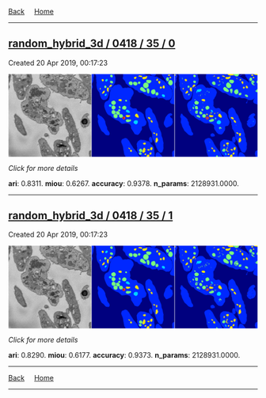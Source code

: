 
[Back](..)&nbsp;&nbsp;&nbsp;&nbsp;&nbsp;[Home](https://leapmanlab.github.io/snapshots)

---

<div class="summary"><a href="0"><h2>random_hybrid_3d / 0418 / 35 / 0</h2></a><p>Created 20 Apr 2019, 00:17:23
</p><a href="0"><img src="0/media/summary.png" align="center"></a><p>
<i>Click for more details</i>
</p></div>

**ari**: 0.8311. **miou**: 0.6267. **accuracy**: 0.9378. **n_params**: 2128931.0000. 

---

<div class="summary"><a href="1"><h2>random_hybrid_3d / 0418 / 35 / 1</h2></a><p>Created 20 Apr 2019, 00:17:23
</p><a href="1"><img src="1/media/summary.png" align="center"></a><p>
<i>Click for more details</i>
</p></div>

**ari**: 0.8290. **miou**: 0.6177. **accuracy**: 0.9373. **n_params**: 2128931.0000. 

---

[Back](..)&nbsp;&nbsp;&nbsp;&nbsp;&nbsp;[Home](https://leapmanlab.github.io/snapshots)

---